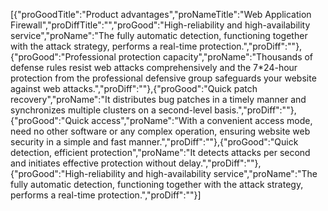 [{"proGoodTitle":"Product advantages","proNameTitle":"Web Application Firewall","proDiffTitle":"","proGood":"High-reliability and high-availability service","proName":"The fully automatic detection, functioning together with the attack strategy, performs a real-time protection.","proDiff":""},{"proGood":"Professional protection capacity","proName":"Thousands of defense rules resist web attacks comprehensively and the 7*24-hour protection from the professional defensive group safeguards your website against web attacks.","proDiff":""},{"proGood":"Quick patch recovery","proName":"It distributes bug patches in a timely manner and synchronizes multiple clusters on a second-level basis.","proDiff":""},{"proGood":"Quick access","proName":"With a convenient access mode, need no other software or any complex operation, ensuring website web security in a simple and fast manner.","proDiff":""},{"proGood":"Quick detection, efficient protection","proName":"It detects attacks per second and initiates effective protection without delay.","proDiff":""},{"proGood":"High-reliability and high-availability service","proName":"The fully automatic detection, functioning together with the attack strategy, performs a real-time protection.","proDiff":""}]